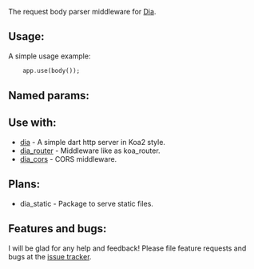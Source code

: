 The request body parser middleware for [Dia](https://github.com/unger1984/dia).

## Usage:

A simple usage example:

```dart
    app.use(body());
```

## Named params:

## Use with:

* [dia](https://github.com/unger1984/dia) - A simple dart http server in Koa2 style.
* [dia_router](https://github.com/unger1984/dia_router) - Middleware like as koa_router.
* [dia_cors](https://github.com/unger1984/dia_cors) - CORS middleware.

## Plans:

* dia_static - Package to serve static files.

## Features and bugs:

I will be glad for any help and feedback!
Please file feature requests and bugs at the [issue tracker][tracker].

[tracker]: https://github.com/unger1984/dia_cors/issues
